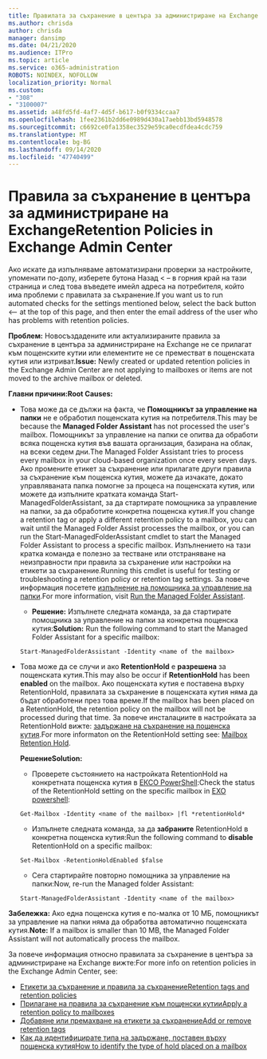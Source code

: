 ```yaml
---
title: Правилата за съхранение в центъра за администриране на Exchange не работят
ms.author: chrisda
author: chrisda
manager: dansimp
ms.date: 04/21/2020
ms.audience: ITPro
ms.topic: article
ms.service: o365-administration
ROBOTS: NOINDEX, NOFOLLOW
localization_priority: Normal
ms.custom:
- "308"
- "3100007"
ms.assetid: a48fd5fd-4af7-4d5f-b617-b0f9334ccaa7
ms.openlocfilehash: 1fee2361b2dd6e0989d430a17aebb13bd5948578
ms.sourcegitcommit: c6692ce0fa1358ec3529e59ca0ecdfdea4cdc759
ms.translationtype: MT
ms.contentlocale: bg-BG
ms.lasthandoff: 09/14/2020
ms.locfileid: "47740499"
---
```

# <a name="retention-policies-in-exchange-admin-center"></a><span data-ttu-id="59cdb-102">Правила за съхранение в центъра за администриране на Exchange</span><span class="sxs-lookup"><span data-stu-id="59cdb-102">Retention Policies in Exchange Admin Center</span></span>

<span data-ttu-id="59cdb-103">Ако искате да изпълняваме автоматизирани проверки за настройките, упоменати по-долу, изберете бутона Назад < – в горния край на тази страница и след това въведете имейл адреса на потребителя, който има проблеми с правилата за съхранение.</span><span class="sxs-lookup"><span data-stu-id="59cdb-103">If you want us to run automated checks for the settings mentioned below, select the back button <-- at the top of this page, and then enter the email address of the user who has problems with retention policies.</span></span>

 <span data-ttu-id="59cdb-104">**Проблем:** Новосъздадените или актуализираните правила за съхранение в центъра за администриране на Exchange не се прилагат към пощенските кутии или елементите не се преместват в пощенската кутия или изтриват.</span><span class="sxs-lookup"><span data-stu-id="59cdb-104">**Issue:** Newly created or updated retention policies in the Exchange Admin Center are not applying to mailboxes or items are not moved to the archive mailbox or deleted.</span></span> 
  
 <span data-ttu-id="59cdb-105">**Главни причини:**</span><span class="sxs-lookup"><span data-stu-id="59cdb-105">**Root Causes:**</span></span>
  
- <span data-ttu-id="59cdb-106">Това може да се дължи на факта, че **Помощникът за управление на папки** не е обработил пощенската кутия на потребителя.</span><span class="sxs-lookup"><span data-stu-id="59cdb-106">This may be because the **Managed Folder Assistant** has not processed the user's mailbox.</span></span> <span data-ttu-id="59cdb-107">Помощникът за управление на папки се опитва да обработи всяка пощенска кутия във вашата организация, базирана на облак, на всеки седем дни.</span><span class="sxs-lookup"><span data-stu-id="59cdb-107">The Managed Folder Assistant tries to process every mailbox in your cloud-based organization once every seven days.</span></span> <span data-ttu-id="59cdb-108">Ако промените етикет за съхранение или прилагате други правила за съхранение към пощенска кутия, можете да изчакате, докато управляваната папка помогне за процеса на пощенската кутия, или можете да изпълните кратката команда Start-ManagedFolderAssistant, за да стартирате помощника за управление на папки, за да обработите конкретна пощенска кутия.</span><span class="sxs-lookup"><span data-stu-id="59cdb-108">If you change a retention tag or apply a different retention policy to a mailbox, you can wait until the Managed Folder Assist processes the mailbox, or you can run the Start-ManagedFolderAssistant cmdlet to start the Managed Folder Assistant to process a specific mailbox.</span></span> <span data-ttu-id="59cdb-109">Изпълнението на тази кратка команда е полезно за тестване или отстраняване на неизправности при правила за съхранение или настройки на етикети за съхранение.</span><span class="sxs-lookup"><span data-stu-id="59cdb-109">Running this cmdlet is useful for testing or troubleshooting a retention policy or retention tag settings.</span></span> <span data-ttu-id="59cdb-110">За повече информация посетете [изпълнение на помощника за управление на папки](https://msdn.microsoft.com/library/gg271153%28v=exchsrvcs.149%29.aspx#managedfolderassist).</span><span class="sxs-lookup"><span data-stu-id="59cdb-110">For more information, visit [Run the Managed Folder Assistant](https://msdn.microsoft.com/library/gg271153%28v=exchsrvcs.149%29.aspx#managedfolderassist).</span></span>
    
  - <span data-ttu-id="59cdb-111">**Решение:** Изпълнете следната команда, за да стартирате помощника за управление на папки за конкретна пощенска кутия:</span><span class="sxs-lookup"><span data-stu-id="59cdb-111">**Solution:** Run the following command to start the Managed Folder Assistant for a specific mailbox:</span></span>
    
  ```
  Start-ManagedFolderAssistant -Identity <name of the mailbox>
  ```

- <span data-ttu-id="59cdb-112">Това може да се случи и ако **RetentionHold** е **разрешена** за пощенската кутия.</span><span class="sxs-lookup"><span data-stu-id="59cdb-112">This may also be occur if **RetentionHold** has been **enabled** on the mailbox.</span></span> <span data-ttu-id="59cdb-113">Ако пощенската кутия е поставена върху RetentionHold, правилата за съхранение в пощенската кутия няма да бъдат обработени през това време.</span><span class="sxs-lookup"><span data-stu-id="59cdb-113">If the mailbox has been placed on a RetentionHold, the retention policy on the mailbox will not be processed during that time.</span></span> <span data-ttu-id="59cdb-114">За повече инсталациите в настройката за RetentionHold вижте: [задържане на съхранение на пощенска кутия](https://docs.microsoft.com/exchange/security-and-compliance/messaging-records-management/mailbox-retention-hold).</span><span class="sxs-lookup"><span data-stu-id="59cdb-114">For more informaton on the RetentionHold setting see: [Mailbox Retention Hold](https://docs.microsoft.com/exchange/security-and-compliance/messaging-records-management/mailbox-retention-hold).</span></span>
    
    <span data-ttu-id="59cdb-115">**Решение**</span><span class="sxs-lookup"><span data-stu-id="59cdb-115">**Solution:**</span></span>
    
  - <span data-ttu-id="59cdb-116">Проверете състоянието на настройката RetentionHold на конкретната пощенска кутия в [ЕКСО PowerShell](https://docs.microsoft.com/powershell/exchange/exchange-online/connect-to-exchange-online-powershell/connect-to-exchange-online-powershell?view=exchange-ps):</span><span class="sxs-lookup"><span data-stu-id="59cdb-116">Check the status of the RetentionHold setting on the specific mailbox in [EXO powershell](https://docs.microsoft.com/powershell/exchange/exchange-online/connect-to-exchange-online-powershell/connect-to-exchange-online-powershell?view=exchange-ps):</span></span>
    
  ```
  Get-Mailbox -Identity <name of the mailbox> |fl *retentionHold*
  ```

  - <span data-ttu-id="59cdb-117">Изпълнете следната команда, за да **забраните** RetentionHold в конкретна пощенска кутия:</span><span class="sxs-lookup"><span data-stu-id="59cdb-117">Run the following command to **disable** RetentionHold on a specific mailbox:</span></span>
    
  ```
  Set-Mailbox -RetentionHoldEnabled $false
  ```

  - <span data-ttu-id="59cdb-118">Сега стартирайте повторно помощника за управление на папки:</span><span class="sxs-lookup"><span data-stu-id="59cdb-118">Now, re-run the Managed folder Assistant:</span></span>
    
  ```
  Start-ManagedFolderAssistant -Identity <name of the mailbox>
  ```

 <span data-ttu-id="59cdb-119">**Забележка:** Ако една пощенска кутия е по-малка от 10 МБ, помощникът за управление на папки няма да обработва автоматично пощенската кутия.</span><span class="sxs-lookup"><span data-stu-id="59cdb-119">**Note:** If a mailbox is smaller than 10 MB, the Managed Folder Assistant will not automatically process the mailbox.</span></span>
 
<span data-ttu-id="59cdb-120">За повече информация относно правилата за съхранение в центъра за администриране на Exchange вижте:</span><span class="sxs-lookup"><span data-stu-id="59cdb-120">For more info on retention policies in the Exchange Admin Center, see:</span></span>
- [<span data-ttu-id="59cdb-121">Етикети за съхранение и правила за съхранение</span><span class="sxs-lookup"><span data-stu-id="59cdb-121">Retention tags and retention policies</span></span>](https://docs.microsoft.com/exchange/security-and-compliance/messaging-records-management/retention-tags-and-policies)
- [<span data-ttu-id="59cdb-122">Прилагане на правила за съхранение към пощенски кутии</span><span class="sxs-lookup"><span data-stu-id="59cdb-122">Apply a retention policy to mailboxes</span></span>](https://docs.microsoft.com/exchange/security-and-compliance/messaging-records-management/apply-retention-policy)
- [<span data-ttu-id="59cdb-123">Добавяне или премахване на етикети за съхранение</span><span class="sxs-lookup"><span data-stu-id="59cdb-123">Add or remove retention tags</span></span>](https://docs.microsoft.com/exchange/security-and-compliance/messaging-records-management/add-or-remove-retention-tags)
- [<span data-ttu-id="59cdb-124">Как да идентифицирате типа на задържане, поставен върху пощенска кутия</span><span class="sxs-lookup"><span data-stu-id="59cdb-124">How to identify the type of hold placed on a mailbox</span></span>](https://docs.microsoft.com/microsoft-365/compliance/identify-a-hold-on-an-exchange-online-mailbox)

